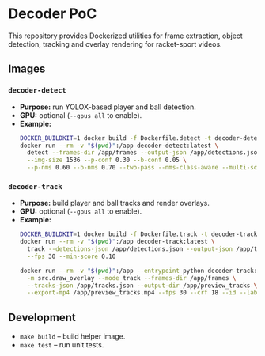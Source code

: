 # Decoder PoC

This repository provides Dockerized utilities for frame extraction, object detection, tracking and overlay rendering for racket-sport videos.

## Images

### `decoder-detect`
- **Purpose:** run YOLOX-based player and ball detection.
- **GPU:** optional (`--gpus all` to enable).
- **Example:**
  ```bash
  DOCKER_BUILDKIT=1 docker build -f Dockerfile.detect -t decoder-detect:latest .
  docker run --rm -v "$(pwd)":/app decoder-detect:latest \
    detect --frames-dir /app/frames --output-json /app/detections.json \
    --img-size 1536 --p-conf 0.30 --b-conf 0.05 \
    --p-nms 0.60 --b-nms 0.70 --two-pass --nms-class-aware --multi-scale on
  ```

### `decoder-track`
- **Purpose:** build player and ball tracks and render overlays.
- **GPU:** optional (`--gpus all` to enable).
- **Example:**
  ```bash
  DOCKER_BUILDKIT=1 docker build -f Dockerfile.track -t decoder-track:latest .
  docker run --rm -v "$(pwd)":/app decoder-track:latest \
    track --detections-json /app/detections.json --output-json /app/tracks.json \
    --fps 30 --min-score 0.10

  docker run --rm -v "$(pwd)":/app --entrypoint python decoder-track:latest \
    -m src.draw_overlay --mode track --frames-dir /app/frames \
    --tracks-json /app/tracks.json --output-dir /app/preview_tracks \
    --export-mp4 /app/preview_tracks.mp4 --fps 30 --crf 18 --id --label
  ```

## Development
- `make build` – build helper image.
- `make test` – run unit tests.
